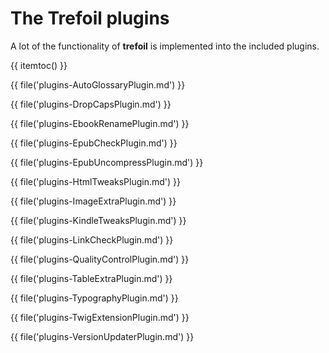 # The Trefoil plugins

A lot of the functionality of **trefoil** is implemented into the included plugins. 
 
{{ itemtoc() }}

{{ file('plugins-AutoGlossaryPlugin.md') }}

{{ file('plugins-DropCapsPlugin.md') }}

{{ file('plugins-EbookRenamePlugin.md') }}

{{ file('plugins-EpubCheckPlugin.md') }}

{{ file('plugins-EpubUncompressPlugin.md') }}

{{ file('plugins-HtmlTweaksPlugin.md') }}

{{ file('plugins-ImageExtraPlugin.md') }}

{{ file('plugins-KindleTweaksPlugin.md') }}

{{ file('plugins-LinkCheckPlugin.md') }}

{{ file('plugins-QualityControlPlugin.md') }}

{{ file('plugins-TableExtraPlugin.md') }}

{{ file('plugins-TypographyPlugin.md') }}

{{ file('plugins-TwigExtensionPlugin.md') }}
 
{{ file('plugins-VersionUpdaterPlugin.md') }}